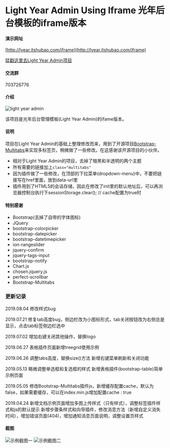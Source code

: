 # Light Year Admin Using Iframe 光年后台模板的iframe版本

#### 演示网址
[http://lyear.itshubao.com/iframe](http://lyear.itshubao.com/iframe)

[猛戳这里去Light Year Admin项目](https://gitee.com/yinqi/Light-Year-Admin-Template)

#### 交流群
703726776

#### 介绍
![light year admin](https://images.gitee.com/uploads/images/2019/0314/224956_3eb2a29a_82992.png "未命名-1.png")

该项目是光年后台管理模板(Light Year Admin)的ifame版本。

#### 说明
项目在Light Year Admin的基础上整理修改而来，用到了开源项目[Bootstrap-Multitabs](https://gitee.com/edwinhuish/multi-tabs)来实现多标签页，稍微做了一些修改。在这感谢该开源项目的小伙伴。

- 相对于Light Year Admin的项目，去掉了暗黑和半透明的两个主题
- 所有需要的链接加上`class="multitabs"`
- 因为插件做了一些修改，在顶部的下拉菜单(dropdown-menu)中，不要把链接写在href里面，放到data-url里
- 插件用到了HTML5的会话存储，因此在修改了init里的默认地址后，可以再浏览器控制台执行下sessionStorage.clear(); // cache配置为true时

#### 特别感谢
- Bootstrap(去掉了自带的字体图标)
- JQuery
- bootstrap-colorpicker
- bootstrap-datepicker
- bootstrap-datetimepicker
- ion-rangeslider
- jquery-confirm
- jquery-tags-input
- bootstrap-notify
- Chart.js
- chosen.jquery.js
- perfect-scrollbar
- Bootstrap-Multitabs

### 更新记录
2019.08.04
修改样式bug

2019.07.21
修复tab高度bug，侧边栏改为小图标形式，tab关闭按钮改为右侧总是显示，点击tab标签侧边栏选中

2019.07.02
增加右键关闭其他操作，替换logo

2019.06.27
表格插件页面新增treegrid使用示例

2019.06.26
调整tabs高度，替换size()方法
新增右键菜单刷新和关闭功能

2019.05.13
略微调整单选框和复选框的样式
新增表格插件(bootstrap-table)简单示例页面

2019.05.05
修改Bootstrap-Multitabs插件js，新增缓存配置cache，默认为false，如果需要缓存，可以在index.min.js增加配置cache : true

2019.04.24
新增文档示例页面增加多图上传样式（只有样式），调整标签插件样式和js的默认提示
新增步骤条样式和向导插件，修改消息方法（新增自定义消失时间），增加错误页面(404)，增加通知消息页面说明，调整设置页样式

#### 截图
![示例截图一](https://images.gitee.com/uploads/images/2019/0403/213459_1dd52161_82992.png "首页 - 光年(Light Year Admin)后台管理系统模板4.png")
![示例截图二](https://images.gitee.com/uploads/images/2019/0403/213521_8939b9bc_82992.png "首页 - 光年(Light Year Admin)后台管理系统模板3.png")